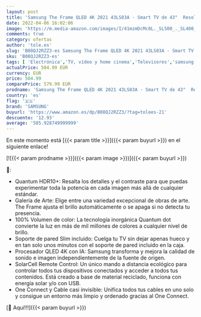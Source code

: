 ```yaml
---
layout: post
title: 'Samsung The Frame QLED 4K 2021 43LS03A - Smart TV de 43"  Resolución 4K UHD  Procesador QLED 4K con IA  HDR 10+  One Connect  Cable casi Invisible  SolarCell Remote Control y Alexa integrada'
date: 2022-04-06 16:02:06
image: 'https://m.media-amazon.com/images/I/41mzmDcMc8L._SL500_._SL400_.jpg'
comments: true
category: ofertas
author: 'tole.es'
slug: 'B08QJ2RZZ3-es Samsung The Frame QLED 4K 2021 43LS03A - Smart TV de 43"...'
sku: 'B08QJ2RZZ3-es'
tags: [ 'Electrónica','TV, vídeo y home cinema','Televisores','samsung','smart','tv', ]
actualPrice: 504.99 EUR
currency: EUR
price: 504.99
comparePrice: 579.99 EUR
prodname: 'Samsung The Frame QLED 4K 2021 43LS03A - Smart TV de 43"  Resolución 4K UHD  Procesador QLED 4K con IA  HDR 10+  One Connect  Cable casi Invisible  SolarCell Remote Control y Alexa integrada'
country: 'es'
flag: '🇪🇸'
brand: 'SAMSUNG'
buyurl: 'https://www.amazon.es/dp/B08QJ2RZZ3/?tag=tolees-21'
descuento: '12.93'
average: '585.928749999999'
---
```


En este momento está [{{< param title >}}]({{< param buyurl >}}) en el siguiente enlace!

[![{{< param prodname >}}]({{< param image >}})]({{< param buyurl >}})

🔎:

- Quantum HDR10+: Resalta los detalles y el contraste para que puedas experimentar toda la potencia en cada imagen más allá de cualquier estándar.
- Galería de Arte: Elige entre una variedad excepcional de obras de arte. The Frame ajusta el brillo automáticamente o se apaga si no detecta tu presencia.
- 100% Volumen de color: La tecnología inorgánica Quantum dot convierte la luz en más de mil millones de colores a cualquier nivel de brillo.
- Soporte de pared Slim incluido: Cuelga tu TV sin dejar apenas hueco y en tan solo unos minutos con el soporte de pared incluido en la caja.
- Procesador QLED 4K con IA: Samsung transforma y mejora la calidad de sonido e imagen independientemente de la fuente de origen.
- SolarCell Remote Control: Un único mando a distancia ecológico para controlar todos tus dispositivos conectados y acceder a todos tus contenidos. Está creado a base de material reciclado, funciona con energía solar y/o con USB.
- One Connect y Cable casi invisible: Unifica todos tus cables en uno solo y consigue un entorno más limpio y ordenado gracias al One Connect.

[🛒 Aquí!!!]({{< param buyurl >}})
